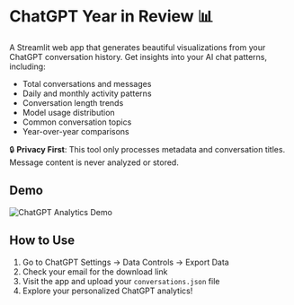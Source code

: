 # ChatGPT Year in Review 📊

A Streamlit web app that generates beautiful visualizations from your ChatGPT conversation history. Get insights into your AI chat patterns, including:

- Total conversations and messages
- Daily and monthly activity patterns
- Conversation length trends
- Model usage distribution
- Common conversation topics
- Year-over-year comparisons

🔒 **Privacy First**: This tool only processes metadata and conversation titles. Message content is never analyzed or stored.

## Demo
![ChatGPT Analytics Demo](https://github.com/gmfennema/chat_gpt_analytics/blob/main/GPT_Analytics_Demo.gif)

## How to Use

1. Go to ChatGPT Settings → Data Controls → Export Data
2. Check your email for the download link
3. Visit the app and upload your `conversations.json` file
4. Explore your personalized ChatGPT analytics!
